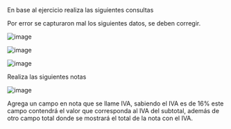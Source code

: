 En base al ejercicio realiza las siguientes consultas

Por error se capturaron mal los siguientes datos, se deben corregir.

![image](https://user-images.githubusercontent.com/91554777/171071745-a92dfd2f-2cf2-4bed-a081-8728f93fc005.png)

![image](https://user-images.githubusercontent.com/101414787/171216365-5bbd8a9d-d0fc-4bf6-90c9-032a8774cbe1.png)

![image](https://user-images.githubusercontent.com/101414787/171216432-7e318dcd-9632-477f-b81e-d9d2f342ecf2.png)


Realiza las siguientes notas

![image](https://user-images.githubusercontent.com/91554777/171071841-ef5e3549-0235-4c77-846d-62aee10873cf.png)


Agrega un campo en nota que se llame IVA, sabiendo el IVA es de 16% este campo contendrá el valor que corresponda al IVA del subtotal, además de otro campo total donde se mostrará el total de la nota con el IVA.

